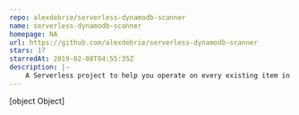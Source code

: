 ```yaml
---
repo: alexdebrie/serverless-dynamodb-scanner
name: serverless-dynamodb-scanner
homepage: NA
url: https://github.com/alexdebrie/serverless-dynamodb-scanner
stars: 17
starredAt: 2019-02-08T04:55:35Z
description: |-
    A Serverless project to help you operate on every existing item in a DynamoDB table
---
```


[object Object]
